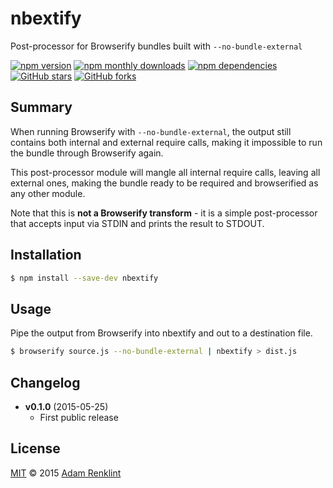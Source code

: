 # nbextify

Post-processor for Browserify bundles built with ```--no-bundle-external```

[![npm version](https://img.shields.io/npm/v/nbextify.svg?style=flat-square)](https://www.npmjs.com/package/nbextify) 
 [![npm monthly downloads](https://img.shields.io/npm/dm/nbextify.svg?style=flat-square)](https://www.npmjs.com/package/nbextify)
 [![npm dependencies](https://img.shields.io/david/.svg?style=flat-square)](https://david-dm.org/)
 [![GitHub stars](https://img.shields.io/github/stars/.svg?style=flat-square)](https://github.com//stargazers)
 [![GitHub forks](https://img.shields.io/github/forks/.svg?style=flat-square)](https://github.com//network)


## Summary

When running Browserify with ```--no-bundle-external```, the output still contains both internal and external require calls, making it impossible to run the bundle through Browserify again.

This post-processor module will mangle all internal require calls, leaving all external ones, making the bundle ready to be required and browserified as any other module.

Note that this is **not a Browserify transform** - it is a simple post-processor that accepts input via STDIN and prints the result to STDOUT.

## Installation

```sh
$ npm install --save-dev nbextify
```

## Usage

Pipe the output from Browserify into nbextify and out to a destination file.

```sh
$ browserify source.js --no-bundle-external | nbextify > dist.js
```

## Changelog

- **v0.1.0** (2015-05-25)
  - First public release

## License

[MIT](http://en.wikipedia.org/wiki/MIT_License) © 2015 [Adam Renklint](http://adamrenklint.com)
